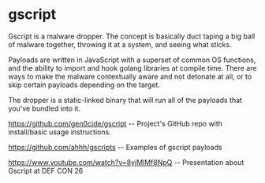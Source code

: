 # gscript
Gscript is a malware dropper. The concept is basically duct taping a big ball of malware together,
throwing it at a system, and seeing what sticks.

Payloads are written in JavaScript with a superset of common OS functions, and the ability to import
and hook golang libraries at compile time. There are ways to make the malware contextually aware and
not detonate at all, or to skip certain payloads depending on the target.

The dropper is a static-linked binary that will run all of the payloads that you've bundled into it.

https://github.com/gen0cide/gscript -- Project's GitHub repo with install/basic usage instructions.

https://github.com/ahhh/gscripts -- Examples of gscript payloads


https://www.youtube.com/watch?v=8yjMlMf8NpQ -- Presentation about Gscript at DEF CON 26
